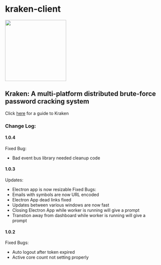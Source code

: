 # kraken-client
<img width="200" src="https://github.com/arcaneiceman/kraken-client/blob/master/src/assets/kraken-logo.png"/>

## Kraken: A multi-platform distributed brute-force password cracking system

Click <a href="https://kraken.work/help">here</a> for a guide to Kraken

### Change Log:

#### 1.0.4
Fixed Bug:
- Bad event bus library needed cleanup code

#### 1.0.3
Updates:
- Electron app is now resizable
Fixed Bugs:
- Emails with symbols are now URL encoded
- Electron App dead links fixed
- Updates between various windows are now fast
- Closing Electron App while worker is running will give a prompt
- Transtion away from dashboard while worker is running will give a prompt

#### 1.0.2
Fixed Bugs:
- Auto logout after token expired
- Active core count not setting properly



